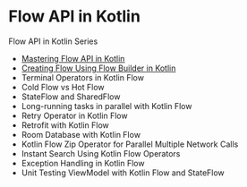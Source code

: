 # Flow API in Kotlin

Flow API in Kotlin Series
- [Mastering Flow API in Kotlin](./series1)
- [Creating Flow Using Flow Builder in Kotlin](./series2)
- Terminal Operators in Kotlin Flow
- Cold Flow vs Hot Flow
- StateFlow and SharedFlow
- Long-running tasks in parallel with Kotlin Flow
- Retry Operator in Kotlin Flow
- Retrofit with Kotlin Flow
- Room Database with Kotlin Flow
- Kotlin Flow Zip Operator for Parallel Multiple Network Calls
- Instant Search Using Kotlin Flow Operators
- Exception Handling in Kotlin Flow
- Unit Testing ViewModel with Kotlin Flow and StateFlow